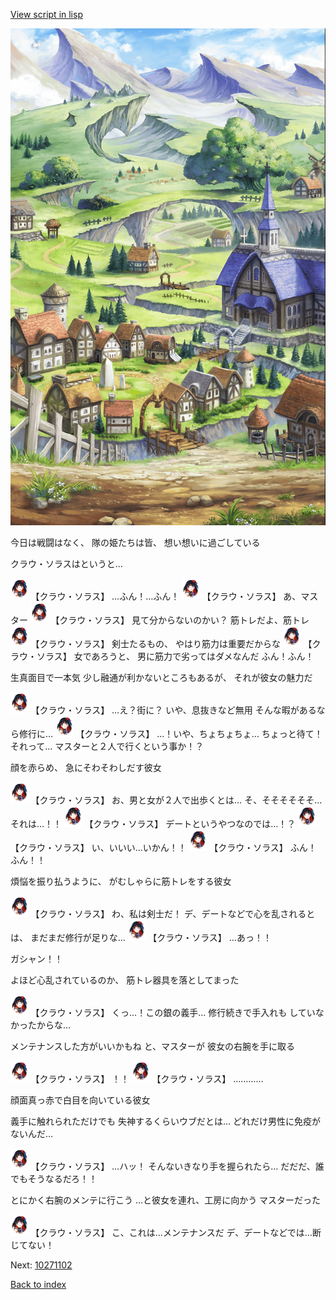 [View script in lisp](../scripts/10271101.txt)

![004_outland.png](../images/backgrounds/004_outland.png)

今日は戦闘はなく、
隊の姫たちは皆、
想い想いに過ごしている

クラウ・ソラスはというと…

<img src="../images/units/102711.png" alt="102711.png" height="34"/>
【クラウ・ソラス】
…ふん！…ふん！

<img src="../images/units/102711.png" alt="102711.png" height="34"/>
【クラウ・ソラス】
あ、マスター

<img src="../images/units/102711.png" alt="102711.png" height="34"/>
【クラウ・ソラス】
見て分からないのかい？
筋トレだよ、筋トレ

<img src="../images/units/102711.png" alt="102711.png" height="34"/>
【クラウ・ソラス】
剣士たるもの、
やはり筋力は重要だからな

<img src="../images/units/102711.png" alt="102711.png" height="34"/>
【クラウ・ソラス】
女であろうと、
男に筋力で劣ってはダメなんだ
ふん！ふん！

生真面目で一本気
少し融通が利かないところもあるが、
それが彼女の魅力だ

<img src="../images/units/102711.png" alt="102711.png" height="34"/>
【クラウ・ソラス】
…え？街に？
いや、息抜きなど無用
そんな暇があるなら修行に…

<img src="../images/units/102711.png" alt="102711.png" height="34"/>
【クラウ・ソラス】
…！いや、ちょちょちょ…
ちょっと待て！それって…
マスターと２人で行くという事か！？

顔を赤らめ、
急にそわそわしだす彼女

<img src="../images/units/102711.png" alt="102711.png" height="34"/>
【クラウ・ソラス】
お、男と女が２人で出歩くとは…
そ、そそそそそそ…
それは…！！

<img src="../images/units/102711.png" alt="102711.png" height="34"/>
【クラウ・ソラス】
デートというやつなのでは…！？

<img src="../images/units/102711.png" alt="102711.png" height="34"/>
【クラウ・ソラス】
い、いいい…いかん！！

<img src="../images/units/102711.png" alt="102711.png" height="34"/>
【クラウ・ソラス】
ふん！
ふん！！

煩悩を振り払うように、
がむしゃらに筋トレをする彼女

<img src="../images/units/102711.png" alt="102711.png" height="34"/>
【クラウ・ソラス】
わ、私は剣士だ！
デ、デートなどで心を乱されるとは、
まだまだ修行が足りな…

<img src="../images/units/102711.png" alt="102711.png" height="34"/>
【クラウ・ソラス】
…あっ！！

ガシャン！！

よほど心乱されているのか、
筋トレ器具を落としてまった

<img src="../images/units/102711.png" alt="102711.png" height="34"/>
【クラウ・ソラス】
くっ…！この銀の義手…
修行続きで手入れも
していなかったからな…

メンテナンスした方がいいかもね
と、マスターが
彼女の右腕を手に取る

<img src="../images/units/102711.png" alt="102711.png" height="34"/>
【クラウ・ソラス】
！！

<img src="../images/units/102711.png" alt="102711.png" height="34"/>
【クラウ・ソラス】
…………

顔面真っ赤で白目を向いている彼女

義手に触れられただけでも
失神するくらいウブだとは…
どれだけ男性に免疫がないんだ…

<img src="../images/units/102711.png" alt="102711.png" height="34"/>
【クラウ・ソラス】
…ハッ！
そんないきなり手を握られたら…
だだだ、誰でもそうなるだろ！！

とにかく右腕のメンテに行こう
…と彼女を連れ、工房に向かう
マスターだった

<img src="../images/units/102711.png" alt="102711.png" height="34"/>
【クラウ・ソラス】
こ、これは…メンテナンスだ
デ、デートなどでは…断じてない！


Next: [10271102](10271102.md)

[Back to index](index.md)
